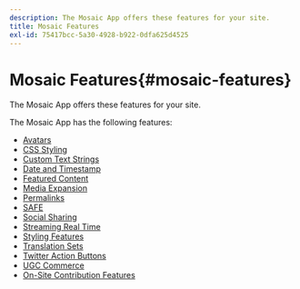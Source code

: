 ```yaml
---
description: The Mosaic App offers these features for your site.
title: Mosaic Features
exl-id: 75417bcc-5a30-4928-b922-0dfa625d4525
---
```

# Mosaic Features{#mosaic-features}

The Mosaic App offers these features for your site.



The Mosaic App has the following features:

* [Avatars](/help/using/c-features-livefyre/c-styling-features/c-avatars.md#c_avatars)
* [CSS Styling](/help/using/c-features-livefyre/c-styling-features/c-css-styling-branding.md#c_css_styling_branding)
* [Custom Text Strings](/help/using/c-features-livefyre/c-custom-text-strings.md#c_custom_text_strings)
* [Date and Timestamp](/help/using/c-features-livefyre/c-styling-features/c-date-and-timestamp.md#c_date_and_timestamp)
* [Featured Content](/help/using/c-features-livefyre/c-content-collection-tags/c-featured-content.md#c_featured_content)
* [Media Expansion](/help/using/c-features-livefyre/c-enagement-features.md#section_pmq_ycm_d1b)
* [Permalinks](/help/using/c-features-livefyre/c-content-collection-tags/c-permalinks.md#c_permalinks)
* [SAFE](/help/using/c-features-livefyre/c-about-moderation/c-moderation.md#c_moderation)
* [Social Sharing](/help/using/c-features-livefyre/c-social-sharing/c-social-sharing.md#c_social_sharing)
* [Streaming Real Time](/help/using/c-features-livefyre/c-content-behavior-features/c-content-behavior-features.md#section_emd_syl_d1b)
* [Styling Features](/help/using/c-features-livefyre/c-styling-features/c-styling-features.md#c_styling_features)
* [Translation Sets](/help/using/c-settings-other/c-translation-sets/c-translation-sets.md#c_translation_sets)
* [Twitter Action Buttons](/help/using/c-features-livefyre/c-enagement-features.md#section_uzm_ldm_d1b) 
* [UGC Commerce](/help/using/c-features-livefyre/c-ugc-commerce.md#c_ugc_commerce)
* [On-Site Contribution Features](/help/using/c-features-livefyre/c-on-site-contribution-features.md#section_vzs_t2s_d1b)
